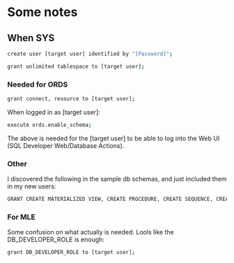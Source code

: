 # Some notes

## When SYS

```sh
create user [target user] identified by "[Password]";

grant unlimited tablespace to [target user];
```

### Needed for ORDS 

```sh
grant connect, resource to [target user];
```

When logged in as [target user]:

```sh
execute ords.enable_schema;
```

The above is needed for the [target user] to be able to log into the Web UI (SQL Developer Web/Database Actions).

### Other 

I discovered the following in the sample db schemas, and just included them in my new users: 

```sh
GRANT CREATE MATERIALIZED VIEW, CREATE PROCEDURE, CREATE SEQUENCE, CREATE SESSION, CREATE SYNONYM, CREATE TABLE, CREATE TRIGGER, CREATE TYPE, CREATE VIEW to [target user];
```

### For MLE

Some confusion on what actually is needed. Lools like the DB_DEVELOPER_ROLE is enough:

```sh
grant DB_DEVELOPER_ROLE to [target user];
```